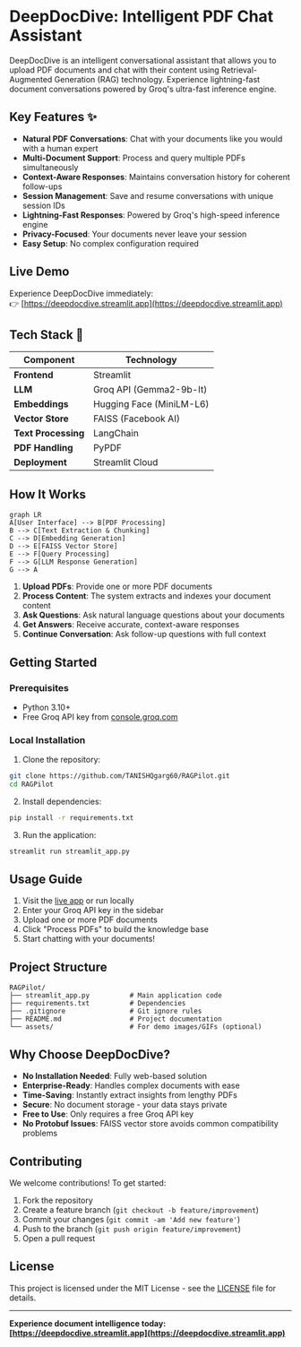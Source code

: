 # DeepDocDive: Intelligent PDF Chat Assistant


DeepDocDive is an intelligent conversational assistant that allows you to upload PDF documents and chat with their content using Retrieval-Augmented Generation (RAG) technology. Experience lightning-fast document conversations powered by Groq's ultra-fast inference engine.


## Key Features ✨

- **Natural PDF Conversations**: Chat with your documents like you would with a human expert
- **Multi-Document Support**: Process and query multiple PDFs simultaneously
- **Context-Aware Responses**: Maintains conversation history for coherent follow-ups
- **Session Management**: Save and resume conversations with unique session IDs
- **Lightning-Fast Responses**: Powered by Groq's high-speed inference engine
- **Privacy-Focused**: Your documents never leave your session
- **Easy Setup**: No complex configuration required

## Live Demo

Experience DeepDocDive immediately:  
👉 [https://deepdocdive.streamlit.app](https://deepdocdive.streamlit.app)

## Tech Stack 🧩

| Component              | Technology                |
|------------------------|---------------------------|
| **Frontend**           | Streamlit                 |
| **LLM**                | Groq API (Gemma2-9b-It)  |
| **Embeddings**         | Hugging Face (MiniLM-L6) |
| **Vector Store**       | FAISS (Facebook AI)      |
| **Text Processing**    | LangChain                |
| **PDF Handling**       | PyPDF                    |
| **Deployment**         | Streamlit Cloud          |

## How It Works

```mermaid
graph LR
A[User Interface] --> B[PDF Processing]
B --> C[Text Extraction & Chunking]
C --> D[Embedding Generation]
D --> E[FAISS Vector Store]
E --> F[Query Processing]
F --> G[LLM Response Generation]
G --> A
```

1. **Upload PDFs**: Provide one or more PDF documents
2. **Process Content**: The system extracts and indexes your document content
3. **Ask Questions**: Ask natural language questions about your documents
4. **Get Answers**: Receive accurate, context-aware responses
5. **Continue Conversation**: Ask follow-up questions with full context

## Getting Started

### Prerequisites
- Python 3.10+
- Free Groq API key from [console.groq.com](https://console.groq.com)

### Local Installation
1. Clone the repository:
```bash
git clone https://github.com/TANISHQgarg60/RAGPilot.git
cd RAGPilot
```

2. Install dependencies:
```bash
pip install -r requirements.txt
```

3. Run the application:
```bash
streamlit run streamlit_app.py
```

## Usage Guide

1. Visit the [live app](https://deepdocdive.streamlit.app) or run locally
2. Enter your Groq API key in the sidebar
3. Upload one or more PDF documents
4. Click "Process PDFs" to build the knowledge base
5. Start chatting with your documents!

## Project Structure

```
RAGPilot/
├── streamlit_app.py          # Main application code
├── requirements.txt          # Dependencies
├── .gitignore                # Git ignore rules
├── README.md                 # Project documentation
└── assets/                   # For demo images/GIFs (optional)
```

## Why Choose DeepDocDive?

- **No Installation Needed**: Fully web-based solution
- **Enterprise-Ready**: Handles complex documents with ease
- **Time-Saving**: Instantly extract insights from lengthy PDFs
- **Secure**: No document storage - your data stays private
- **Free to Use**: Only requires a free Groq API key
- **No Protobuf Issues**: FAISS vector store avoids common compatibility problems

## Contributing

We welcome contributions! To get started:
1. Fork the repository
2. Create a feature branch (`git checkout -b feature/improvement`)
3. Commit your changes (`git commit -am 'Add new feature'`)
4. Push to the branch (`git push origin feature/improvement`)
5. Open a pull request

## License

This project is licensed under the MIT License - see the [LICENSE](LICENSE) file for details.

---

**Experience document intelligence today: [https://deepdocdive.streamlit.app](https://deepdocdive.streamlit.app)**
